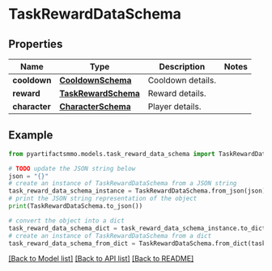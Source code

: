 # TaskRewardDataSchema


## Properties

Name | Type | Description | Notes
------------ | ------------- | ------------- | -------------
**cooldown** | [**CooldownSchema**](CooldownSchema.md) | Cooldown details. | 
**reward** | [**TaskRewardSchema**](TaskRewardSchema.md) | Reward details. | 
**character** | [**CharacterSchema**](CharacterSchema.md) | Player details. | 

## Example

```python
from pyartifactsmmo.models.task_reward_data_schema import TaskRewardDataSchema

# TODO update the JSON string below
json = "{}"
# create an instance of TaskRewardDataSchema from a JSON string
task_reward_data_schema_instance = TaskRewardDataSchema.from_json(json)
# print the JSON string representation of the object
print(TaskRewardDataSchema.to_json())

# convert the object into a dict
task_reward_data_schema_dict = task_reward_data_schema_instance.to_dict()
# create an instance of TaskRewardDataSchema from a dict
task_reward_data_schema_from_dict = TaskRewardDataSchema.from_dict(task_reward_data_schema_dict)
```
[[Back to Model list]](../README.md#documentation-for-models) [[Back to API list]](../README.md#documentation-for-api-endpoints) [[Back to README]](../README.md)


